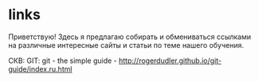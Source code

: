 links
=====

Приветствую!
Здесь я предлагаю собирать и обмениваться ссылками на различные интересные сайты и статьи по теме нашего обучения.

СКВ:
GIT:
git - the simple guide - http://rogerdudler.github.io/git-guide/index.ru.html
